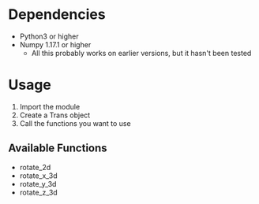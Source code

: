 # Dependencies
* Python3 or higher
* Numpy 1.17.1 or higher 
    * All this probably works on earlier versions, but it hasn't been tested
    
# Usage  
1. Import the module
2. Create a Trans object
3. Call the functions you want to use

## Available Functions
* rotate_2d
* rotate_x_3d
* rotate_y_3d
* rotate_z_3d